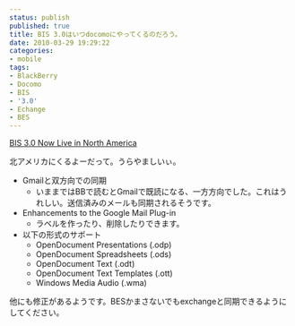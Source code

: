 ```yaml
---
status: publish
published: true
title: BIS 3.0はいつdocomoにやってくるのだろう。
date: 2010-03-29 19:29:22
categories:
- mobile
tags:
- BlackBerry
- Docomo
- BIS
- '3.0'
- Echange
- BES
---
```

<a href="http://www.berryreview.com/2010/03/29/bis-3-0-now-live-in-north-america/">BIS 3.0 Now Live in North America</a>

北アメリカにくるよーだって。うらやましいぃ。
<ul>
	<li>Gmailと双方向での同期
<ul>
	<li>いままではBBで読むとGmailで既読になる、一方方向でした。これはうれしい。送信済みのメールも同期されるそうです。</li>
</ul>
</li>
	<li>Enhancements to the Google Mail Plug-in
<ul>
	<li>ラベルを作ったり、削除したりできます。</li>
</ul>
</li>
	<li>以下の形式のサポート
<ul>
	<li>OpenDocument Presentations (.odp)</li>
	<li>OpenDocument Spreadsheets (.ods)</li>
	<li>OpenDocument Text (.odt)</li>
	<li>OpenDocument Text Templates (.ott)</li>
	<li>Windows Media Audio (.wma)</li>
</ul>
</li>
</ul>
他にも修正があるようです。BESかまさないでもexchangeと同期できるようにしてください。

